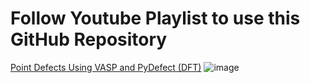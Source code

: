 # Follow Youtube Playlist to use this GitHub Repository
[Point Defects Using VASP and PyDefect (DFT)](https://www.youtube.com/playlist?list=PLSm7ZQMDqBcdkODXc4n9LvCrBzmgtRQpA)
![image](https://github.com/rayid-mojumder/GaN_Point_Defect_Investigation_with_DFT_VASP-PyDefect/assets/39030809/588d2b4a-6200-402a-b8f6-e7e1f82a55c2)
